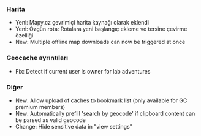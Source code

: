  
### Harita
- Yeni: Mapy.cz çevrimiçi harita kaynağı olarak eklendi
- Yeni: Özgün rota: Rotalara yeni başlangıç ekleme ve tersine çevirme özelliği
- New: Multiple offline map downloads can now be triggered at once

### Geocache ayrıntıları
- Fix: Detect if current user is owner for lab adventures

### Diğer
- New: Allow upload of caches to bookmark list (only available for GC premium members)
- New: Automatically prefill 'search by geocode' if clipboard content can be parsed as valid geocode
- Change: Hide sensitive data in "view settings"
